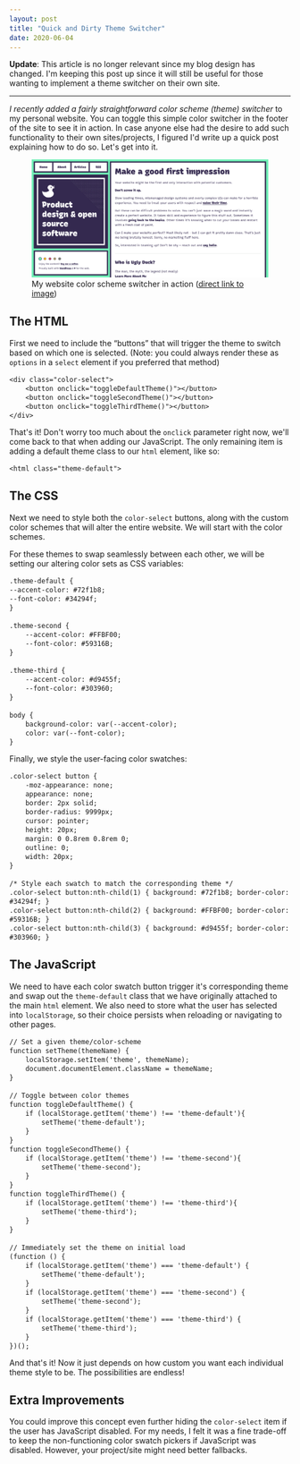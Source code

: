 ```yaml
---
layout: post
title: "Quick and Dirty Theme Switcher"
date: 2020-06-04
---
```




**Update**: This article is no longer relevant since my blog design has changed. I'm keeping this post up since it will still be useful for those wanting to implement a theme switcher on their own site.

---

*I recently added a fairly straightforward color scheme (theme) switcher* to my personal website. You can toggle this simple color switcher in the footer of the site to see it in action. In case anyone else had the desire to add such functionality to their own sites/projects, I figured I'd write up a quick post explaining how to do so. Let's get into it.

<figure>
    <img src="/public/images/site-color-schemes.gif" alt="Theme color scheme switcher">
    <figcaption>My website color scheme switcher in action (<a href="/public/images/site-color-schemes.gif">direct link to image</a>)</figcaption>
</figure> 

## The HTML

First we need to include the &#8220;buttons&#8221; that will trigger the theme to switch based on which one is selected. (Note: you could always render these as `options` in a `select` element if you preferred that method)


    <div class="color-select">
        <button onclick="toggleDefaultTheme()"></button>
        <button onclick="toggleSecondTheme()"></button>
        <button onclick="toggleThirdTheme()"></button>
    </div>


That's it! Don't worry too much about the `onclick` parameter right now, we'll come back to that when adding our JavaScript. The only remaining item is adding a default theme class to our `html` element, like so:


    <html class="theme-default">


## The CSS

Next we need to style both the `color-select` buttons, along with the custom color schemes that will alter the entire website. We will start with the color schemes.

For these themes to swap seamlessly between each other, we will be setting our altering color sets as CSS variables:


    .theme-default {
    --accent-color: #72f1b8;
    --font-color: #34294f;
    }
    
    .theme-second {
        --accent-color: #FFBF00;
        --font-color: #59316B;
    }
    
    .theme-third {
        --accent-color: #d9455f;
        --font-color: #303960;
    }
    
    body {
        background-color: var(--accent-color);
        color: var(--font-color);
    }


Finally, we style the user-facing color swatches:


    .color-select button {
        -moz-appearance: none;
        appearance: none;
        border: 2px solid;
        border-radius: 9999px;
        cursor: pointer;
        height: 20px;
        margin: 0 0.8rem 0.8rem 0;
        outline: 0;
        width: 20px;
    }
    
    /* Style each swatch to match the corresponding theme */
    .color-select button:nth-child(1) { background: #72f1b8; border-color: #34294f; }
    .color-select button:nth-child(2) { background: #FFBF00; border-color: #59316B; }
    .color-select button:nth-child(3) { background: #d9455f; border-color: #303960; }


## The JavaScript

We need to have each color swatch button trigger it's corresponding theme and swap out the `theme-default` class that we have originally attached to the main `html` element. We also need to store what the user has selected into `localStorage`, so their choice persists when reloading or navigating to other pages.


    // Set a given theme/color-scheme
    function setTheme(themeName) {
        localStorage.setItem('theme', themeName);
        document.documentElement.className = themeName;
    }
    
    // Toggle between color themes
    function toggleDefaultTheme() {
        if (localStorage.getItem('theme') !== 'theme-default'){
            setTheme('theme-default');
        }
    }
    function toggleSecondTheme() {
        if (localStorage.getItem('theme') !== 'theme-second'){
            setTheme('theme-second');
        }
    }
    function toggleThirdTheme() {
        if (localStorage.getItem('theme') !== 'theme-third'){
            setTheme('theme-third');
        }
    }
    
    // Immediately set the theme on initial load
    (function () {
        if (localStorage.getItem('theme') === 'theme-default') {
            setTheme('theme-default');
        }
        if (localStorage.getItem('theme') === 'theme-second') {
            setTheme('theme-second');
        }
        if (localStorage.getItem('theme') === 'theme-third') {
            setTheme('theme-third');
        }
    })();


And that's it! Now it just depends on how custom you want each individual theme style to be. The possibilities are endless!

## Extra Improvements

You could improve this concept even further hiding the `color-select` item if the user has JavaScript disabled. For my needs, I felt it was a fine trade-off to keep the non-functioning color swatch pickers if JavaScript was disabled. However, your project/site might need better fallbacks.
